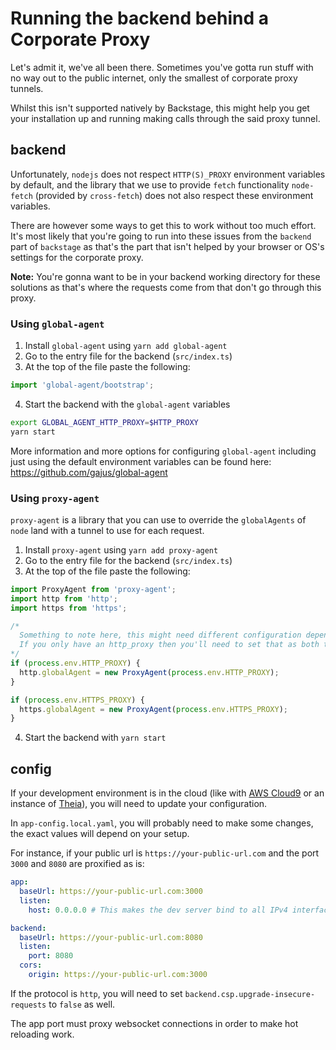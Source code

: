 # Running the backend behind a Corporate Proxy

Let's admit it, we've all been there. Sometimes you've gotta run stuff with no way out to the public internet, only the smallest of corporate proxy tunnels.

Whilst this isn't supported natively by Backstage, this might help you get your installation up and running making calls through the said proxy tunnel.

## backend

Unfortunately, `nodejs` does not respect `HTTP(S)_PROXY` environment variables by default, and the library that we use to provide `fetch` functionality `node-fetch` (provided by `cross-fetch`) does not also respect these environment variables.

There are however some ways to get this to work without too much effort. It's most likely that you're going to run into these issues from the `backend` part of `backstage` as that's the part that isn't helped by your browser or OS's settings for the corporate proxy.

**Note:** You're gonna want to be in your backend working directory for these solutions as that's where the requests come from that don't go through this proxy.

### Using `global-agent`

1. Install `global-agent` using `yarn add global-agent`
2. Go to the entry file for the backend (`src/index.ts`)
3. At the top of the file paste the following:

```ts
import 'global-agent/bootstrap';
```

4. Start the backend with the `global-agent` variables

```sh
export GLOBAL_AGENT_HTTP_PROXY=$HTTP_PROXY
yarn start
```

More information and more options for configuring `global-agent` including just using the default environment variables can be found here: https://github.com/gajus/global-agent

### Using `proxy-agent`

`proxy-agent` is a library that you can use to override the `globalAgents` of `node` land with a tunnel to use for each request.

1. Install `proxy-agent` using `yarn add proxy-agent`
2. Go to the entry file for the backend (`src/index.ts`)
3. At the top of the file paste the following:

```ts
import ProxyAgent from 'proxy-agent';
import http from 'http';
import https from 'https';

/*
  Something to note here, this might need different configuration depending on your own setup.
  If you only have an http_proxy then you'll need to set that as both the http and https globalAgent instead.
*/
if (process.env.HTTP_PROXY) {
  http.globalAgent = new ProxyAgent(process.env.HTTP_PROXY);
}

if (process.env.HTTPS_PROXY) {
  https.globalAgent = new ProxyAgent(process.env.HTTPS_PROXY);
}
```

4. Start the backend with `yarn start`

## config

If your development environment is in the cloud (like with [AWS Cloud9](https://aws.amazon.com/cloud9/) or an instance of [Theia](https://theia-ide.org/)), you will need to update your configuration.

In `app-config.local.yaml`, you will probably need to make some changes, the exact values will depend on your setup.

For instance, if your public url is `https://your-public-url.com` and the port `3000` and `8080` are proxified as is:

```yaml
app:
  baseUrl: https://your-public-url.com:3000
  listen:
    host: 0.0.0.0 # This makes the dev server bind to all IPv4 interfaces and not just the baseUrl hostname

backend:
  baseUrl: https://your-public-url.com:8080
  listen:
    port: 8080
  cors:
    origin: https://your-public-url.com:3000
```

If the protocol is `http`, you will need to set `backend.csp.upgrade-insecure-requests` to `false` as well.

The app port must proxy websocket connections in order to make hot reloading work.
